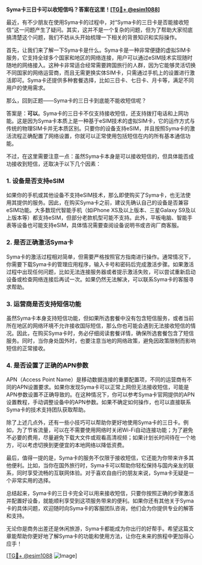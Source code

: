 **Syma卡三日卡可以收短信吗？答案在这里！[[TG💪+ @esim1088](https://t.me/s/esim1088)]**

最近，有不少朋友在使用Syma卡的过程中，对“Syma卡的三日卡是否能接收短信”这一问题产生了疑问。其实，这并不是一个复杂的问题，但为了帮助大家彻底搞清楚这个问题，我们不妨从头开始梳理一下相关的背景知识和实际操作。

首先，让我们来了解一下Syma卡是什么。Syma卡是一种非常便捷的虚拟SIM卡服务，它支持全球多个国家和地区的网络连接，用户可以通过eSIM技术实现随时随地的网络接入。这种卡非常适合经常需要跨国旅行的人群，因为它能够灵活切换不同国家的网络运营商，而且无需更换实体SIM卡，只需通过手机上的设置进行激活即可。Syma卡还提供多种套餐选择，比如三日卡、七日卡、月卡等，满足不同用户的使用需求。

那么，回到正题——Syma卡的三日卡到底能不能收短信呢？

答案是：**可以**。Syma卡的三日卡不仅支持接收短信，还支持拨打电话和上网功能。这是因为Syma卡本质上是一种基于eSIM技术的虚拟SIM卡，它的运作方式与传统的物理SIM卡并无本质区别。只要你的设备支持eSIM，并且按照Syma卡的激活流程正确配置了网络设置，你就可以正常使用包括短信在内的所有基本通信功能。

不过，在这里需要注意一点：虽然Syma卡本身是可以接收短信的，但具体能否成功接收到短信，还取决于以下几个因素：

### 1. **设备是否支持eSIM**
如果你的手机或其他设备不支持eSIM技术，那么即使购买了Syma卡，也无法使用其提供的服务。因此，在购买Syma卡之前，建议先确认自己的设备是否兼容eSIM功能。大多数现代智能手机（如iPhone XS及以上版本、三星Galaxy S9及以上版本等）都支持eSIM，但部分老款机型可能不支持。此外，平板电脑、智能手表等设备也可能支持eSIM，具体情况需要查阅设备说明书或咨询厂商客服。

### 2. **是否正确激活Syma卡**
Syma卡的激活过程相对简单，但需要严格按照官方指南进行操作。通常情况下，你需要下载Syma卡的管理应用程序，输入卡号和密码后完成激活步骤。如果激活过程中出现任何问题，比如无法连接服务器或者提示激活失败，可以尝试重新启动设备或检查网络连接后再试一次。如果仍然无法解决，可以联系Syma卡的客服寻求帮助。

### 3. **运营商是否支持短信功能**
虽然Syma卡本身支持短信功能，但如果所选套餐中没有包含短信服务，或者当前所在地区的网络环境不允许接收国际短信，那么你也可能会遇到无法接收短信的情况。因此，在购买Syma卡时，务必仔细阅读套餐详情，确保所选套餐包含了短信服务。同时，当你身处国外时，也要注意当地的网络政策，避免因政策限制而影响短信的正常接收。

### 4. **是否设置了正确的APN参数**
APN（Access Point Name）是移动数据连接的重要配置项，不同的运营商有不同的APN设置要求。如果你发现Syma卡可以正常上网但无法接收短信，可能是APN参数设置不正确导致的。在这种情况下，你可以参考Syma卡官网提供的APN设置教程，手动调整设备中的APN参数。如果不确定如何操作，也可以直接联系Syma卡的技术支持团队获取帮助。

除了上述几点外，还有一些小技巧可以帮助你更好地使用Syma卡的三日卡。例如，为了节省流量，可以在不需要使用网络时关闭Wi-Fi自动连接功能；为了避免不必要的费用，尽量避免下载大文件或观看高清视频；如果计划长时间待在一个地方，可以考虑切换到更便宜的本地网络以降低资费。

最后，值得一提的是，Syma卡的服务不仅限于接收短信，它还能为你带来许多其他便利。比如，当你在国外旅行时，Syma卡可以帮助你轻松保持与国内亲友的联系，同时享受流畅的互联网体验。对于喜欢自由行的朋友来说，Syma卡无疑是一个非常实用的选择。

总结起来，Syma卡的三日卡完全可以用来接收短信，只要你按照正确的步骤激活并配置好设备，就能顺利享受到这项服务带来的便利。如果你还有其他关于Syma卡的具体问题，欢迎随时向Syma卡的客服团队咨询，他们会为你提供专业的解答和支持。

无论你是商务出差还是休闲旅游，Syma卡都能成为你出行的好帮手。希望这篇文章能帮助你更好地了解Syma卡的功能和使用方法，让你在未来的旅程中更加得心应手！

[[TG💪+ @esim1088](https://t.me/s/esim1088) ![Image](https://i.postimg.cc/4NQfJmqS/Snipaste-2025-05-13-00-14-12.png)]